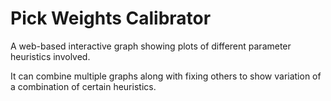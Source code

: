 # Pick Weights Calibrator
A web-based interactive graph showing plots of different parameter heuristics involved.

It can combine multiple graphs along with fixing others to show variation of a combination of certain heuristics.
